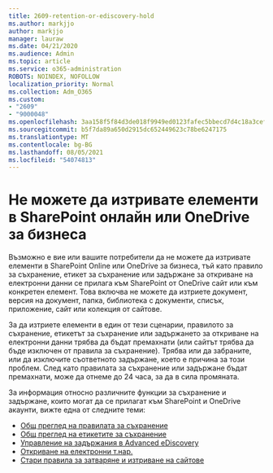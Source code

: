 ```yaml
---
title: 2609-retention-or-ediscovery-hold
ms.author: markjjo
author: markjjo
manager: lauraw
ms.date: 04/21/2020
ms.audience: Admin
ms.topic: article
ms.service: o365-administration
ROBOTS: NOINDEX, NOFOLLOW
localization_priority: Normal
ms.collection: Adm_O365
ms.custom:
- "2609"
- "9000048"
ms.openlocfilehash: 3aa158f5f84d3de018f9949ed0123fafec5bbecd7d4c18a3cef8af7fe738d78c
ms.sourcegitcommit: b5f7da89a650d2915dc652449623c78be6247175
ms.translationtype: MT
ms.contentlocale: bg-BG
ms.lasthandoff: 08/05/2021
ms.locfileid: "54074813"
---
```

# <a name="unable-to-delete-items-in-sharepoint-online-or-onedrive-for-business"></a>Не можете да изтривате елементи в SharePoint онлайн или OneDrive за бизнеса

Възможно е вие или вашите потребители да не можете да изтривате елементи в SharePoint Online или OneDrive за бизнеса, тъй като правило за съхранение, етикет за съхранение или задържане за откриване на електронни данни се прилага към SharePoint от OneDrive сайт или към конкретен елемент. Това включва не можете да изтриете документ, версия на документ, папка, библиотека с документи, списък, приложение, сайт или колекция от сайтове. 

За да изтриете елементи в един от тези сценарии, правилото за съхранение, етикетът за съхранение или задържането за откриване на електронни данни трябва да бъдат премахнати (или сайтът трябва да бъде изключен от правила за съхранение). Трябва или да забраните, или да изключите съответното задържане, което е причина за този проблем. След като правилата за съхранение или задържане бъдат премахнати, може да отнеме до 24 часа, за да в сила промяната. 

За информация относно различните функции за съхранение и задържане, които могат да се прилагат към SharePoint и OneDrive акаунти, вижте една от следните теми:

- [Общ преглед на правилата за съхранение](https://docs.microsoft.com/microsoft-365/compliance/retention-policies)
- [Общ преглед на етикетите за съхранение](https://docs.microsoft.com/microsoft-365/compliance/labels)
- [Управление на задържания в Advanced eDiscovery](https://docs.microsoft.com/microsoft-365/compliance/managing-holds)
- [Откриване на електронни т.нар.](https://docs.microsoft.com/microsoft-365/compliance/ediscovery-cases#step-4-place-content-locations-on-hold)
- [Стари правила за затваряне и изтриване на сайтове](https://support.office.com/article/Use-policies-for-site-closure-and-deletion-A8280D82-27FD-48C5-9ADF-8A5431208BA5)